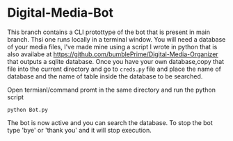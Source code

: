 # Digital-Media-Bot

This branch contains a CLI protottype of the bot that is present in main branch. Thsi one runs locally in a terminal window. You will need a database of your media files, I've made mine using a script I wrote in python that is also availabe at https://github.com/bumblePrime/Digital-Media-Organizer that outputs a sqlite database. Once you have your own database,copy that file into the current directory and go to `creds.py` file and place the name of database and the name of table inside the database to be searched. 

Open termianl/command promt in the same directory and run the python script
  ```
  python Bot.py
  ```
  The bot is now active and you can search the database. To stop the bot type 'bye' or 'thank you' and it will stop execution.
